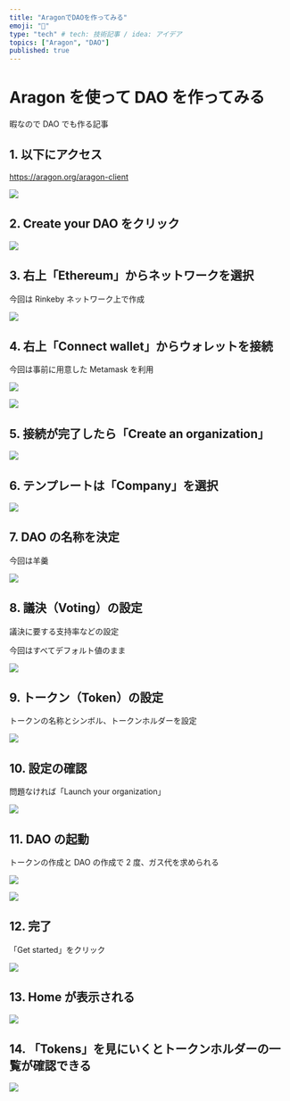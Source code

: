```yaml
---
title: "AragonでDAOを作ってみる"
emoji: "🛵"
type: "tech" # tech: 技術記事 / idea: アイデア
topics: ["Aragon", "DAO"]
published: true
---
```


# Aragon を使って DAO を作ってみる

暇なので DAO でも作る記事

## 1. 以下にアクセス

https://aragon.org/aragon-client

![](/images/0c64557e5f3c6e/01.png)

## 2. Create your DAO をクリック

![](/images/0c64557e5f3c6e/02.png)

## 3. 右上「Ethereum」からネットワークを選択

今回は Rinkeby ネットワーク上で作成

![](/images/0c64557e5f3c6e/03.png)

## 4. 右上「Connect wallet」からウォレットを接続

今回は事前に用意した Metamask を利用

![](/images/0c64557e5f3c6e/04.png)

![](/images/0c64557e5f3c6e/05.png)

## 5. 接続が完了したら「Create an organization」

![](/images/0c64557e5f3c6e/06.png)

## 6. テンプレートは「Company」を選択

![](/images/0c64557e5f3c6e/07.png)

## 7. DAO の名称を決定

今回は羊羹

![](/images/0c64557e5f3c6e/08.png)

## 8. 議決（Voting）の設定

議決に要する支持率などの設定

今回はすべてデフォルト値のまま

![](/images/0c64557e5f3c6e/09.png)

## 9. トークン（Token）の設定

トークンの名称とシンボル、トークンホルダーを設定

![](/images/0c64557e5f3c6e/10.png)

## 10. 設定の確認

問題なければ「Launch your organization」

![](/images/0c64557e5f3c6e/11.png)

## 11. DAO の起動

トークンの作成と DAO の作成で 2 度、ガス代を求められる

![](/images/0c64557e5f3c6e/12.png)

![](/images/0c64557e5f3c6e/13.png)

## 12. 完了

「Get started」をクリック

![](/images/0c64557e5f3c6e/14.png)

## 13. Home が表示される

![](/images/0c64557e5f3c6e/15.png)

## 14. 「Tokens」を見にいくとトークンホルダーの一覧が確認できる

![](/images/0c64557e5f3c6e/16.png)
